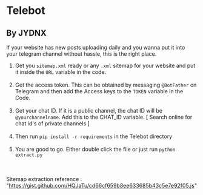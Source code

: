 # Telebot
<h2>By JYDNX</h2>

If your website has new posts uploading daily and you wanna put it into your telegram channel without hassle, this is the right place.


1. Get you `sitemap.xml` ready or any `.xml` sitemap for your website and put it inside the `URL` variable in the code.<br><br>
2. Get the access token. This can be obtained by messaging `@BotFather` on Telegram and then add the Access keys to the `TOKEN` variable in the Code.<br><br>
3. Get your chat ID. If it is a public channel, the chat ID will be ```@yourchannelname```. Add this to the CHAT_ID variable. [ Search online for chat id's of private channels ]<br> <br>
4. Then run ```pip install -r requirements``` in the Telebot directory<br><br>
5. You are good to go. Either double click the file or just run `python extract.py`<br><br><br>

Sitemap extraction reference : "https://gist.github.com/HQJaTu/cd66cf659b8ee633685b43c5e7e92f05.js"
